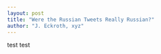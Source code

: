 ```yaml
---
layout: post
title: "Were the Russian Tweets Really Russian?"
author: "J. Eckroth, xyz"
---
```


test test

